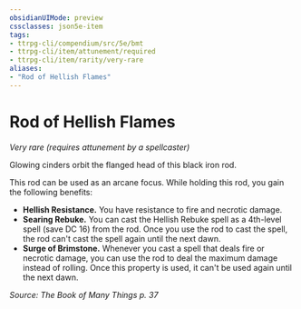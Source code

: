 ```yaml
---
obsidianUIMode: preview
cssclasses: json5e-item
tags:
- ttrpg-cli/compendium/src/5e/bmt
- ttrpg-cli/item/attunement/required
- ttrpg-cli/item/rarity/very-rare
aliases: 
- "Rod of Hellish Flames"
---
```

# Rod of Hellish Flames
*Very rare (requires attunement by a spellcaster)*  


Glowing cinders orbit the flanged head of this black iron rod.

This rod can be used as an arcane focus. While holding this rod, you gain the following benefits:

- **Hellish Resistance.** You have resistance to fire and necrotic damage.  
- **Searing Rebuke.** You can cast the Hellish Rebuke spell as a 4th-level spell (save DC 16) from the rod. Once you use the rod to cast the spell, the rod can't cast the spell again until the next dawn.  
- **Surge of Brimstone.** Whenever you cast a spell that deals fire or necrotic damage, you can use the rod to deal the maximum damage instead of rolling. Once this property is used, it can't be used again until the next dawn.  

*Source: The Book of Many Things p. 37*